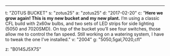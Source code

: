 ---
t: "ZOTUS BUCKET"
s: "zotus25"
a: "zotus25"
d: "2017-02-20"
c: "<strong>Here we grow again! This is my new bucket and my new plant.</strong> I’m using a classic CFL build with 2x60w bulbs, and two sets of LED strips for side lighting (5050 and 7020SMD). On top of the bucket you’ll see four switches, those allow me to control the fan speed. Still working on a watering system, I have to tweak the one I’ve installed."
v: "2004"
g: "5050,5gal,7020,cfl"

z: "B014SJ5X7S"
